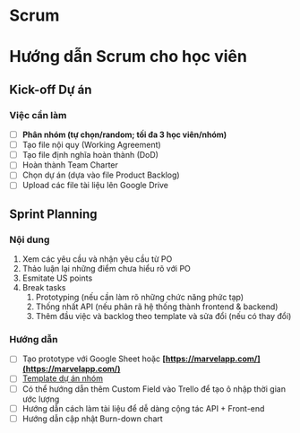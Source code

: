 # Scrum

# Hướng dẫn Scrum cho học viên

## Kick-off Dự án

### Việc cần làm

- [ ]  **Phân nhóm (tự chọn/random; tối đa 3 học viên/nhóm)**
- [ ]  Tạo file nội quy (Working Agreement)
- [ ]  Tạo file định nghĩa hoàn thành (DoD)
- [ ]  Hoàn thành Team Charter
- [ ]  Chọn dự án (dựa vào file Product Backlog)
- [ ]  Upload các file tài liệu lên Google Drive

## Sprint Planning

### Nội dung

1. Xem các yêu cầu và nhận yêu cầu từ PO
2. Thảo luận lại những điểm chưa hiểu rõ với PO
3. Esmitate US points
4. Break tasks
    1. Prototyping (nếu cần làm rõ những chức năng phức tạp)
    2. Thống nhất API (nếu phân rã hệ thống thành frontend & backend)
    3. Thêm đầu việc và backlog theo template và sửa đổi (nếu có thay đổi)

### Hướng dẫn

- [ ]  Tạo prototype với Google Sheet hoặc **[https://marvelapp.com/](https://marvelapp.com/)**
- [ ]  [Template dự án nhóm](https://trello.com/b/Gy9pnkzi/template-d%E1%BB%B1-%C3%A1n-nh%C3%B3m)
- [ ]  Có thể hướng dẫn thêm Custom Field vào Trello để tạo ô nhập thời gian ước lượng
- [ ]  Hướng dẫn cách làm tài liệu để dễ dàng cộng tác API + Front-end
- [ ]  Hướng dẫn cập nhật Burn-down chart